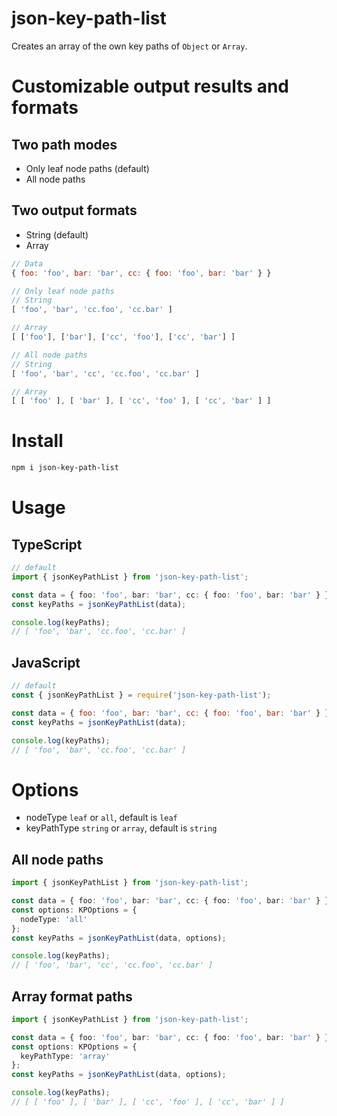 # json-key-path-list
Creates an array of the own key paths of `Object` or `Array`.

# Customizable output results and formats

## Two path modes
  - Only leaf node paths (default)
  - All node paths

## Two output formats
  - String (default)
  - Array
  ```js
  // Data
  { foo: 'foo', bar: 'bar', cc: { foo: 'foo', bar: 'bar' } }

  // Only leaf node paths
  // String
  [ 'foo', 'bar', 'cc.foo', 'cc.bar' ]

  // Array
  [ ['foo'], ['bar'], ['cc', 'foo'], ['cc', 'bar'] ]

  // All node paths
  // String
  [ 'foo', 'bar', 'cc', 'cc.foo', 'cc.bar' ]

  // Array
  [ [ 'foo' ], [ 'bar' ], [ 'cc', 'foo' ], [ 'cc', 'bar' ] ]
  ```

# Install
```bash
npm i json-key-path-list
```

# Usage

## TypeScript
```ts
// default
import { jsonKeyPathList } from 'json-key-path-list';

const data = { foo: 'foo', bar: 'bar', cc: { foo: 'foo', bar: 'bar' } };
const keyPaths = jsonKeyPathList(data);

console.log(keyPaths);
// [ 'foo', 'bar', 'cc.foo', 'cc.bar' ]
```

## JavaScript
```js
// default
const { jsonKeyPathList } = require('json-key-path-list');

const data = { foo: 'foo', bar: 'bar', cc: { foo: 'foo', bar: 'bar' } };
const keyPaths = jsonKeyPathList(data);

console.log(keyPaths);
// [ 'foo', 'bar', 'cc.foo', 'cc.bar' ]
```

# Options
  - nodeType `leaf` or `all`, default is `leaf`
  - keyPathType `string` or `array`, default is `string`

## All node paths
```ts
import { jsonKeyPathList } from 'json-key-path-list';

const data = { foo: 'foo', bar: 'bar', cc: { foo: 'foo', bar: 'bar' } };
const options: KPOptions = {
  nodeType: 'all'
};
const keyPaths = jsonKeyPathList(data, options);

console.log(keyPaths);
// [ 'foo', 'bar', 'cc', 'cc.foo', 'cc.bar' ]
```

## Array format paths
```ts
import { jsonKeyPathList } from 'json-key-path-list';

const data = { foo: 'foo', bar: 'bar', cc: { foo: 'foo', bar: 'bar' } };
const options: KPOptions = {
  keyPathType: 'array'
};
const keyPaths = jsonKeyPathList(data, options);

console.log(keyPaths);
// [ [ 'foo' ], [ 'bar' ], [ 'cc', 'foo' ], [ 'cc', 'bar' ] ]
```
